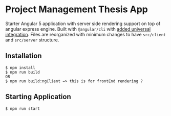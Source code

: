 # Project Management Thesis App

Starter Angular 5 application with server side rendering support on top of angular express engine. Built with `@angular/cli` with [added universal integration](https://github.com/angular/angular-cli/wiki/stories-universal-rendering). Files are reorganized with minimum changes to have `src/client` and `src/server` structure.

## Installation

```
$ npm install
$ npm run build
OR 
$ npm run build:ngClient => this is for frontEnd rendering ?
```

## Starting Application

```
$ npm run start
```